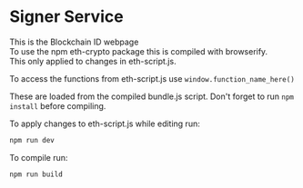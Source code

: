 # Signer Service

This is the Blockchain ID webpage  
To use the npm eth-crypto package this is compiled with browserify.  
This only applied to changes in eth-script.js.

To access the functions from eth-script.js use `window.function_name_here()`

These are loaded from the compiled bundle.js script.
Don't forget to run `npm install` before compiling.

To apply changes to eth-script.js while editing run:
```cmd
npm run dev
```


To compile run:
```cmd
npm run build
```